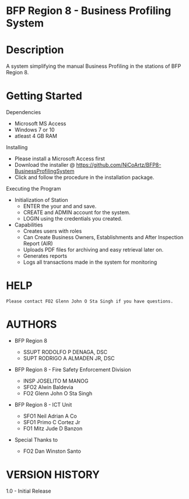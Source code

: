 # BFP Region 8 - Business Profiling System

# Description

A system simplifying the manual Business Profiling 
in the stations of BFP Region 8.

# Getting Started

  Dependencies
   - Microsoft MS Access
   - Windows 7 or 10
   - atleast 4 GB RAM

  Installing
   - Please install a Microsoft Access first
   - Download the installer @ https://github.com/NiCoArtz/BFP8-BusinessProfilingSystem
   - Click and follow the procedure in the installation package.

  Executing the Program
   - Initialization of Station
     - ENTER the your <station name> and <unit code> and save.
     - CREATE and ADMIN account for the system.
     - LOGIN using the credentials you created.
   - Capabilities
     - Creates users with roles 
     - Can Create Business Owners, Establishments and After Inspection Report (AIR)
     - Uploads PDF files for archiving and easy retrieval later on.
     - Generates reports 
     - Logs all transactions made in the system for monitoring

# HELP

    Please contact FO2 Glenn John O Sta Singh if you have questions.

# AUTHORS

   - BFP Region 8 
      - SSUPT RODOLFO P DENAGA, DSC
      - SUPT RODRIGO A ALMADEN JR, DSC
      
   - BFP Region 8 - Fire Safety Enforcement Division
      - INSP JOSELITO M MANOG
      - SFO2 Alwin Baldevia
      - FO2 Glenn John O Sta Singh

   - BFP Region 8 - ICT Unit
      - SFO1 Neil Adrian A Co
      - SFO1 Primo C Cortez Jr
      - FO1 Mitz Jude D Banzon

   - Special Thanks to
      - FO2 Dan Winston Santo

# VERSION HISTORY

   1.0 - Initial Release


     
 	

